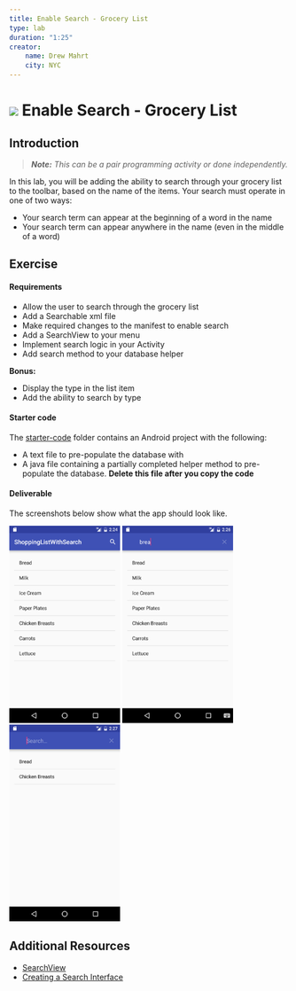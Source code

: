 ```yaml
---
title: Enable Search - Grocery List
type: lab
duration: "1:25"
creator:
    name: Drew Mahrt
    city: NYC
---
```




# ![](https://ga-dash.s3.amazonaws.com/production/assets/logo-9f88ae6c9c3871690e33280fcf557f33.png) Enable Search - Grocery List

## Introduction

> ***Note:*** _This can be a pair programming activity or done independently._

In this lab, you will be adding the ability to search through your grocery list to the toolbar, based on the name of the items. Your search must operate in one of two ways:

- Your search term can appear at the beginning of a word in the name
- Your search term can appear anywhere in the name (even in the middle of a word)

## Exercise

#### Requirements

- Allow the user to search through the grocery list
- Add a Searchable xml file
- Make required changes to the manifest to enable search
- Add a SearchView to your menu
- Implement search logic in your Activity
- Add search method to your database helper

**Bonus:**

- Display the type in the list item
- Add the ability to search by type

#### Starter code

The [starter-code](starter-code) folder contains an Android project with the following:

- A text file to pre-populate the database with
- A java file containing a partially completed helper method to pre-populate the database. **Delete this file after you copy the code**

#### Deliverable

The screenshots below show what the app should look like.

  <img src="./screenshots/screen1.png" width="200">
  <img src="./screenshots/screen2.png" width="200">
  <img src="./screenshots/screen3.png" width="200">

## Additional Resources

- [SearchView](http://developer.android.com/reference/android/widget/SearchView.html)
- [Creating a Search Interface](http://developer.android.com/guide/topics/search/search-dialog.html)
